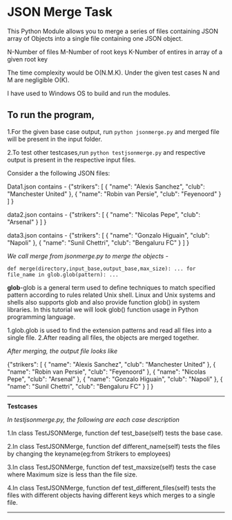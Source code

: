 # JSON Merge Task

This Python Module allows you to merge a series of files containing JSON array of Objects into a single file containing one JSON object.

N-Number of files
M-Number of root keys
K-Number of entires in array of a given root key

The time complexity would be O(N.M.K). Under the given test cases N and M are negligible O(K).

I have used to Windows OS to build and run the modules.

## To run the program,

1.For the given base case output, run `python jsonmerge.py` and merged file will be present in the input folder.

2.To test other testcases,run `python testjsonmerge.py` and respective output is present in the respective input files.

Consider a the following JSON files:

Data1.json contains -
 {"strikers": [ { "name": "Alexis Sanchez", "club": "Manchester United" }, { "name": "Robin van Persie", "club": "Feyenoord" }  ] } 

 data2.json contains - 
 {"strikers": [ { "name": "Nicolas Pepe", "club": "Arsenal" } ] } 

 data3.json contains - 
 {"strikers": [ { "name": "Gonzalo Higuain", "club": "Napoli" }, { "name": "Sunil Chettri", "club": "Bengaluru FC" } ] } 

*We call merge from jsonmerge.py to merge the objects -*

`def merge(directory,input_base,output_base,max_size):
    ...
    for file_name in glob.glob(pattern):
    ...`  

**glob**-glob is a general term used to define techniques to match specified pattern according to rules related Unix shell. Linux and Unix systems and shells also supports glob and also provide function glob() in system libraries. In this tutorial we will look glob() function usage in Python programming language.



1.glob.glob is used to find the extension patterns and read all files into a single file.
2.After reading all files, the objects are merged together.




*After merging, the output file looks like*

{"strikers": [ { "name": "Alexis Sanchez", "club": "Manchester United" }, { "name": "Robin van Persie", "club": "Feyenoord" }, { "name": "Nicolas Pepe", "club": "Arsenal" }, { "name": "Gonzalo Higuain", "club": "Napoli" }, { "name": "Sunil Chettri", "club": "Bengaluru FC" } ] } 
 
---

**Testcases**

*In testjsonmerge.py, the following are each case description*

1.In class TestJSONMerge, function def test_base(self) tests the base case.

2.In class TestJSONMerge, function def different_name(self) tests the files by changing the keyname(eg:from Strikers to employees)

3.In class TestJSONMerge, function def test_maxsize(self) tests the case where Maximum size is less than the file size.

4.In class TestJSONMerge, function def test_different_files(self) tests the files with different objects having different keys which merges to a single file.

---
